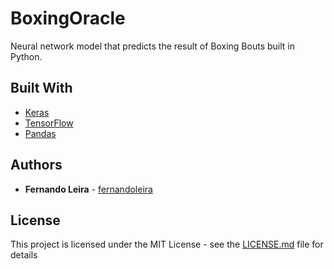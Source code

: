 # BoxingOracle

Neural network model that predicts the result of Boxing Bouts built in Python.

## Built With

* [Keras](https://github.com/keras-team/keras)
* [TensorFlow](https://github.com/tensorflow/tensorflow)
* [Pandas](https://github.com/pandas-dev/pandas)

## Authors

* **Fernando Leira** - [fernandoleira](https://github.com/fernandoleira)

## License

This project is licensed under the MIT License - see the [LICENSE.md](LICENSE.md) file for details
